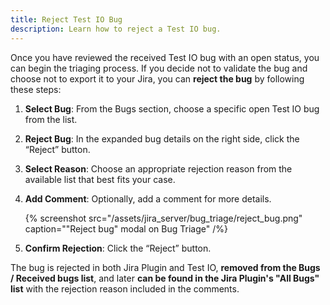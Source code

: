 ```yaml
---
title: Reject Test IO Bug
description: Learn how to reject a Test IO bug.
---
```


Once you have reviewed the received Test IO bug with an open status, you can begin the triaging process. If you decide not to validate the bug and choose not to export it to your Jira, you can **reject the bug** by following these steps:

1. **Select Bug**: From the Bugs section, choose a specific open Test IO bug from the list.

2. **Reject Bug**: In the expanded bug details on the right side, click the “Reject” button.

3. **Select Reason**: Choose an appropriate rejection reason from the available list that best fits your case.

4. **Add Comment**: Optionally, add a comment for more details.

   {% screenshot src="/assets/jira_server/bug_triage/reject_bug.png" caption="\"Reject bug\" modal on Bug Triage" /%}

5. **Confirm Rejection**: Click the “Reject” button.

The bug is rejected in both Jira Plugin and Test IO, **removed from the Bugs / Received bugs list**, and later **can be found in the Jira Plugin's "All Bugs" list**
with the rejection reason included in the comments.
